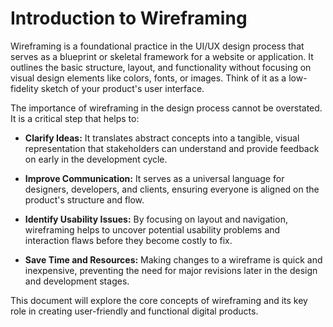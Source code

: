 # Introduction to Wireframing

Wireframing is a foundational practice in the UI/UX design process that serves as a blueprint or skeletal framework for a website or application. It outlines the basic structure, layout, and functionality without focusing on visual design elements like colors, fonts, or images. Think of it as a low-fidelity sketch of your product's user interface.

The importance of wireframing in the design process cannot be overstated. It is a critical step that helps to:

- **Clarify Ideas:** It translates abstract concepts into a tangible, visual representation that stakeholders can understand and provide feedback on early in the development cycle.

- **Improve Communication:** It serves as a universal language for designers, developers, and clients, ensuring everyone is aligned on the product's structure and flow.

- **Identify Usability Issues:** By focusing on layout and navigation, wireframing helps to uncover potential usability problems and interaction flaws before they become costly to fix.

- **Save Time and Resources:** Making changes to a wireframe is quick and inexpensive, preventing the need for major revisions later in the design and development stages.

This document will explore the core concepts of wireframing and its key role in creating user-friendly and functional digital products.
